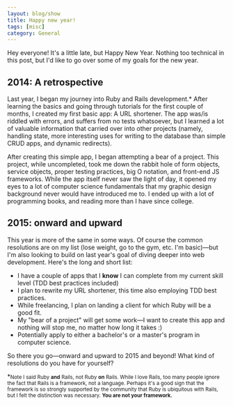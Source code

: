 ```yaml
---
layout: blog/show
title: Happy new year!
tags: [misc]
category: General
---
```

Hey everyone! It's a little late, but Happy New Year. Nothing too technical in this post, but I'd like to go over some of my goals for the new year.

## 2014: A retrospective

Last year, I began my journey into Ruby and Rails development.\* After learning the basics and going through tutorials for the first couple of months, I created my first basic app: A URL shortener. The app was/is riddled with errors, and suffers from no tests whatsoever, but I learned a lot of valuable information that carried over into other projects (namely, handling state, more interesting uses for writing to the database than simple CRUD apps, and dynamic redirects).

After creating this simple app, I began attempting a bear of a project. This project, while uncompleted, took me down the rabbit hole of form objects, service objects, proper testing practices, big O notation, and front-end JS frameworks. While the app itself never saw the light of day, it opened my eyes to a lot of computer science fundamentals that my graphic design background never would have introduced me to. I ended up with a lot of programming books, and reading more than I have since college.

## 2015: onward and upward

This year is more of the same in some ways. Of course the common resolutions are on my list (lose weight, go to the gym, etc. I'm basic)—but I'm also looking to build on last year's goal of diving deeper into web development. Here's the long and short list:

* I have a couple of apps that I **know** I can complete from my current skill level (TDD best practices included)
* I plan to rewrite my URL shortener, this time also employing TDD best practices.
* While freelancing, I plan on landing a client for which Ruby will be a good fit.
* My "bear of a project" will get some work—I want to create this app and nothing will stop me, no matter how long it takes :)
* Potentially apply to either a bachelor's or a master's program in computer science.

So there you go—onward and upward to 2015 and beyond! What kind of resolutions do you have for yourself?

\*<small>Note I said Ruby **and** Rails, not Ruby **on** Rails. While I love Rails, too many people ignore the fact that Rails is a framework, not a language. Perhaps it's a good sign that the framework is so strongly supported by the community that Ruby is ubiquitous with Rails, but I felt the distinction was necessary. **You are not your framework.**</small>
